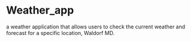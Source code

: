 # Weather_app
a weather application that allows users to check the current weather and forecast for a specific location, Waldorf MD.
